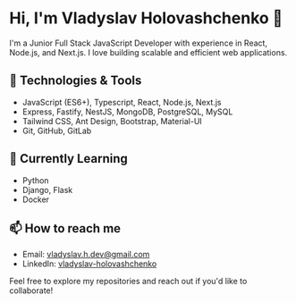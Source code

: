 # Hi, I'm Vladyslav Holovashchenko 👋

I'm a Junior Full Stack JavaScript Developer with experience in React, Node.js, and Next.js. I love building scalable and efficient web applications.

## 🔧 Technologies & Tools
- JavaScript (ES6+), Typescript, React, Node.js, Next.js
- Express, Fastify, NestJS, MongoDB, PostgreSQL, MySQL
- Tailwind CSS, Ant Design, Bootstrap, Material-UI
- Git, GitHub, GitLab

## 🌱 Currently Learning
- Python
- Django, Flask
- Docker

## 📫 How to reach me
- Email: vladyslav.h.dev@gmail.com
- LinkedIn: [vladyslav-holovashchenko](https://www.linkedin.com/in/vladyslav-holovashchenko/)

Feel free to explore my repositories and reach out if you'd like to collaborate!
